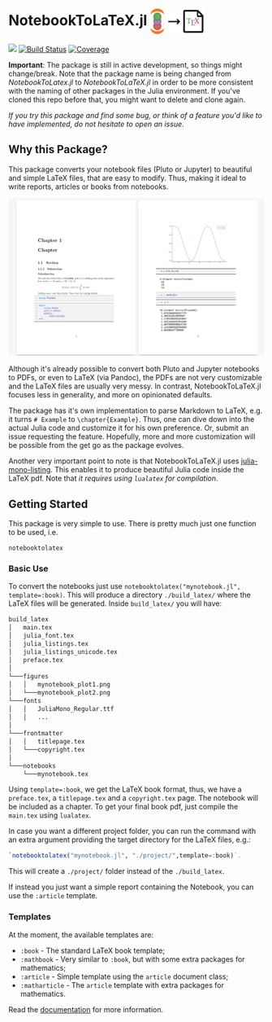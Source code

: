 # NotebookToLaTeX.jl <a href='https://github.com/davibarreira/NotebookToLaTeX.jl/blob/master/src/assets/logo.svg'><img src="src/assets/logo.svg" align="center" height="50." /></a>

[![][bag-dev]][bld-dev]
[![Build Status](https://github.com/davibarreira/NotebookToLaTeX.jl/workflows/CI/badge.svg)](https://github.com/davibarreira/NotebookToLaTeX.jl/actions)
[![Coverage](https://codecov.io/gh/davibarreira/NotebookToLaTeX.jl/branch/master/graph/badge.svg)](https://codecov.io/gh/davibarreira/NotebookToLaTeX.jl)

**Important**: The package is still in active development, so things might change/break. Note that the package name is being changed from
*NotebookToLatex.jl* to *NotebookToLaTeX.jl* in order to be more consistent with the naming of other packages in the Julia environment. If you've cloned
this repo before that, you might want to delete and clone again.

*If you try this package and find some bug, or think of a feature you'd like to have implemented, do not hesitate to open an issue*.

## Why this Package?
This package converts your notebook files (Pluto or Jupyter) to beautiful and
simple LaTeX files, that are easy to modify. Thus, making it ideal
to write reports, articles or books from notebooks.

![NotebookToLaTeX Example](./src/assets/notebooktolatexexample.png)

Although it's already possible to convert both Pluto and Jupyter notebooks
to PDFs, or even to LaTeX (via Pandoc), the PDFs are not very customizable
and the LaTeX files are usually very messy.
In contrast, NotebookToLaTeX.jl focuses less in generality, and
more on opinionated defaults.

The package has it's own implementation to parse Markdown to LaTeX,
e.g. it turns `# Example` to `\chapter{Example}`. Thus,
one can dive down into the actual Julia code and customize it
for his own preference. Or, submit an issue requesting
the feature. Hopefully, more and more customization will
be possible from the get go as the package evolves.

Another very important point to note is that NotebookToLaTeX.jl uses
[julia-mono-listing](https://github.com/mossr/julia-mono-listings).
This enables it to produce beautiful Julia code inside the LaTeX pdf.
Note that *it requires using `lualatex` for compilation*.

## Getting Started

This package is very simple to use. There is pretty much just one
function to be used, i.e.
```@docs
notebooktolatex
```

### Basic Use
To convert the notebooks just use `notebooktolatex("mynotebook.jl", template=:book)`.
This will produce a directory `./build_latex/` where the LaTeX files
will be generated. Inside `build_latex/` you will have:
```
build_latex
│   main.tex
│   julia_font.tex
│   julia_listings.tex
│   julia_listings_unicode.tex
│   preface.tex
│
└───figures
│   │   mynotebook_plot1.png
│   └───mynotebook_plot2.png
└───fonts
│   │   JuliaMono_Regular.ttf
│   │   ...
│   
└───frontmatter
│   │   titlepage.tex
│   └───copyright.tex
│
└───notebooks
    └───mynotebook.tex
```
Using `template=:book`, we get the LaTeX book format, thus, we have a `preface.tex`,
a `titlepage.tex` and a `copyright.tex` page. The notebook will be included
as a chapter. To get your final book pdf, just compile the `main.tex` using `lualatex`.

In case you want a different project folder, you can run the command
with an extra argument providing the target directory for the LaTeX files, e.g.:
```julia
`notebooktolatex("mynotebook.jl", "./project/",template=:book)`.
```
This will create a `./project/` folder instead of the `./build_latex`.

If instead you just want a simple report containing the Notebook,
you can use the `:article` template.

### Templates

At the moment, the available templates are:
* `:book` - The standard LaTeX book template;
* `:mathbook` - Very similar to `:book`, but with some extra packages for mathematics;
* `:article` - Simple template using the `article` document class;
* `:matharticle` - The `article` template with extra packages for mathematics.

Read the [documentation](https://davibarreira.github.io/NotebookToLaTeX.jl/dev) for more information.


[bag-dev]: https://img.shields.io/badge/docs-dev-blue.svg
[bld-dev]: https://davibarreira.github.io/NotebookToLaTeX.jl/dev
